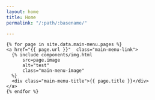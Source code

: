 ```yaml
---
layout: home
title: Home
permalink: "/:path/:basename/"

---
```

<main id="main-menu">

    {% for page in site.data.main-menu.pages %}
    <a href="{{ page.url }}"  class="main-menu-link">
      {% include components/img.html
          src=page.image
          alt="test"
          class="main-menu-image"
      %}
      <div class="main-menu-title">{{ page.title }}</div>
    </a>
    {% endfor %}


  </main>
